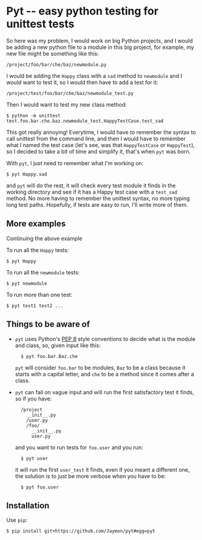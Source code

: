 # Pyt -- easy python testing for unittest tests

So here was my problem, I would work on big Python projects, and I would be adding a new python file to a module in this 
big project, for example, my new file might be something like this:

    /project/foo/bar/che/baz/newmodule.py

I would be adding the `Happy` class with a `sad` method to `newmodule` and I would want to test it,
so I would then have to add a test for it:

    /project/test/foo/bar/che/baz/newmodule_test.py

Then I would want to test my new class method:

    $ python -m unittest test.foo.bar.che.baz.newmodule_test.HappyTestCase.test_sad

This got really annoying! Everytime, I would have to remember the syntax to call unittest from the command line, and then I would
have to remember what I named the test case (let's see, was that `HappyTestCase` or `HappyTest`), so I decided to
take a bit of time and simplify it, that's when `pyt` was born.

With `pyt`, I just need to remember what I'm working on:

    $ pyt Happy.sad

and `pyt` will do the rest, it will check every test module it finds in the working directory and see if it
has a Happy test case with a `test_sad` method. No more having to remember the unittest syntax, no more typing long test paths.
Hopefully, if tests are easy to run, I'll write more of them.

## More examples

Continuing the above example

To run all the `Happy` tests:

    $ pyt Happy

To run all the `newmodule` tests:

    $ pyt newmodule

To run more than one test:

    $ pyt test1 test2 ...

## Things to be aware of

* `pyt` uses Python's [PEP 8](http://www.python.org/dev/peps/pep-0008/) style conventions to decide what is the module and class, so, given input like this:

        $ pyt foo.bar.Baz.che

    `pyt` will consider `foo.bar` to be modules, `Baz` to be a class because it starts with a capital letter, and `che` to be a method
    since it comes after a class.

* `pyt` can fail on vague input and will run the first satisfactory test it finds, so if you have:

        /project
          __init__.py
          /user.py
          /foo/
            __init__.py
            user.py

    and you want to run tests for `foo.user` and you run:

        $ pyt user

    it will run the first `user_test` it finds, even if you meant a different one, the solution is to just be more
    verbose when you have to be:

        $ pyt foo.user

## Installation

Use `pip`:

    $ pip install git+https://github.com/Jaymon/pyt#egg=pyt


